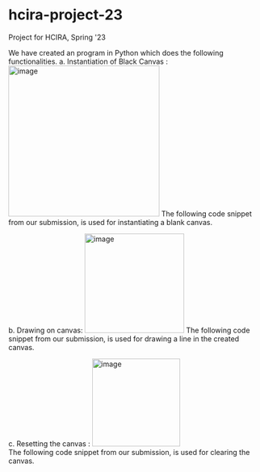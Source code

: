 # hcira-project-23
Project for HCIRA, Spring '23

We have created an program in Python which does the following functionalities.
  a. Instantiation of Black Canvas : 
  <img width="299" alt="image" src="https://user-images.githubusercontent.com/91645810/215594904-5a09f8ba-a328-4f7b-b732-91f6041997ad.png">
  The following code snippet from our submission, is used for instantiating a blank canvas. 
  
  b. Drawing on canvas:
  <img width="197" alt="image" src="https://user-images.githubusercontent.com/91645810/215595406-b9f7e241-8927-4f37-a38c-8ddb68794760.png">
  The following code snippet from our submission, is used for drawing a line in the created canvas. 

  c. Resetting the canvas :
  <img width="174" alt="image" src="https://user-images.githubusercontent.com/91645810/215595595-c48b3585-2a5a-4120-8698-1988dcc8aaa2.png">\
  The following code snippet from our submission, is used for clearing the canvas. 

  
